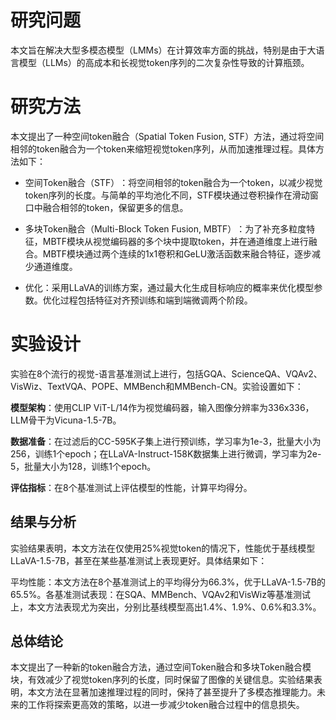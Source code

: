 # 研究问题
本文旨在解决大型多模态模型（LMMs）在计算效率方面的挑战，特别是由于大语言模型（LLMs）的高成本和长视觉token序列的二次复杂性导致的计算瓶颈。

# 研究方法
本文提出了一种空间token融合（Spatial Token Fusion, STF）方法，通过将空间相邻的token融合为一个token来缩短视觉token序列，从而加速推理过程。具体方法如下：

* ​空间Token融合（STF）​​：将空间相邻的token融合为一个token，以减少视觉token序列的长度。与简单的平均池化不同，STF模块通过卷积操作在滑动窗口中融合相邻的token，保留更多的信息。

* ​​多块Token融合（Multi-Block Token Fusion, MBTF）​​：为了补充多粒度特征，MBTF模块从视觉编码器的多个块中提取token，并在通道维度上进行融合。MBTF模块通过两个连续的1x1卷积和GeLU激活函数来融合特征，逐步减少通道维度。
* ​​优化​​：采用LLaVA的训练方案，通过最大化生成目标响应的概率来优化模型参数。优化过程包括特征对齐预训练和端到端微调两个阶段。
# 实验设计
实验在8个流行的视觉-语言基准测试上进行，包括GQA、ScienceQA、VQAv2、VisWiz、TextVQA、POPE、MMBench和MMBench-CN。实验设置如下：

**​模型架构​**​：使用CLIP ViT-L/14作为视觉编码器，输入图像分辨率为336x336，LLM骨干为Vicuna-1.5-7B。

**​​数据准备**​​：在过滤后的CC-595K子集上进行预训练，学习率为1e-3，批量大小为256，训练1个epoch；在LLaVA-Instruct-158K数据集上进行微调，学习率为2e-5，批量大小为128，训练1个epoch。

**​​评估指标**​​：在8个基准测试上评估模型的性能，计算平均得分。
## 结果与分析
实验结果表明，本文方法在仅使用25%视觉token的情况下，性能优于基线模型LLaVA-1.5-7B，甚至在某些基准测试上表现更好。具体结果如下：

​​平均性能​​：本文方法在8个基准测试上的平均得分为66.3%，优于LLaVA-1.5-7B的65.5%。
​​各基准测试表现​​：在SQA、MMBench、VQAv2和VisWiz等基准测试上，本文方法表现尤为突出，分别比基线模型高出1.4%、1.9%、0.6%和3.3%。
## 总体结论
本文提出了一种新的token融合方法，通过空间Token融合和多块Token融合模块，有效减少了视觉token序列的长度，同时保留了图像的关键信息。实验结果表明，本文方法在显著加速推理过程的同时，保持了甚至提升了多模态推理能力。未来的工作将探索更高效的策略，以进一步减少token融合过程中的信息损失。